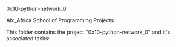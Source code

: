 0x10-python-network_0

Alx_Africa School of Programming Projects

This folder contains the project "0x10-python-network_0" and it's associated tasks:
